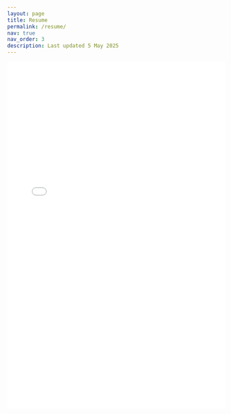 ```yaml
---
layout: page
title: Resume
permalink: /resume/
nav: true
nav_order: 3
description: Last updated 5 May 2025
---
```


<iframe class="iframe-pdf" src="/assets/pdf/Samuel_Resume.pdf" width="100%" height="800px" frameborder="0"></iframe>
